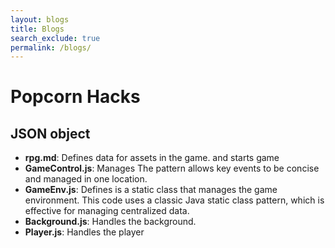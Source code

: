 ```yaml
---
layout: blogs 
title: Blogs
search_exclude: true
permalink: /blogs/
---
```


# Popcorn Hacks

## JSON object
-  **rpg.md**: Defines data for assets in the game. and starts game 
- **GameControl.js**: Manages The pattern allows key events to be concise and managed in one location.
- **GameEnv.js**: Defines  is a static class that manages the game environment. This code uses a classic Java static class pattern, which is effective for managing centralized data.
- **Background.js**: Handles the background.
- **Player.js**: Handles the player
